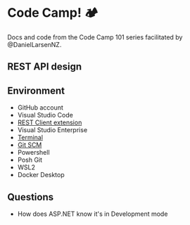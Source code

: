 # Code Camp! 🏕️

Docs and code from the Code Camp 101 series facilitated by @DanielLarsenNZ.

## REST API design

## Environment

* GitHub account
* Visual Studio Code
* [REST Client extension](https://marketplace.visualstudio.com/items?itemName=humao.rest-client)
* Visual Studio Enterprise
* [Terminal](https://apps.microsoft.com/store/detail/windows-terminal/9N0DX20HK701?hl=en-au&gl=AU)
* [Git SCM](https://git-scm.com/download/win)
* Powershell
* Posh Git
* WSL2
* Docker Desktop

## Questions

* How does ASP.NET know it's in Development mode